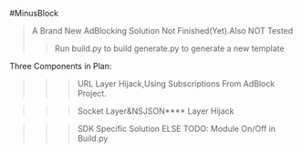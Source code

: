 #MinusBlock
>A Brand New AdBlocking Solution
>Not Finished(Yet).Also NOT Tested
>>Run build.py to build
>>generate.py to generate a new template


Three Components in Plan:


>>>URL Layer Hijack,Using Subscriptions From AdBlock Project.

>>>Socket Layer&NSJSON**** Layer Hijack

>>>SDK Specific Solution
ELSE TODO:
Module On/Off in Build.py




